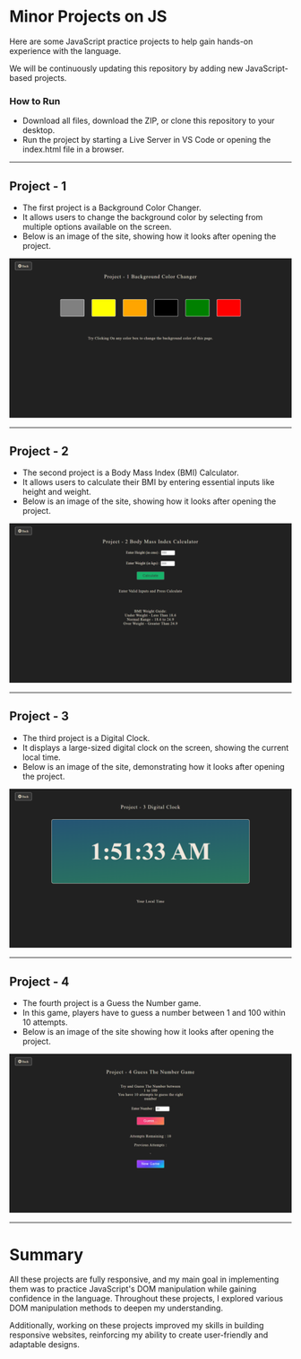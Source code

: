# Minor Projects on JS

Here are some JavaScript practice projects to help gain hands-on experience with the language.

We will be continuously updating this repository by adding new JavaScript-based projects.

### How to Run
- Download all files, download the ZIP, or clone this repository to your desktop.
- Run the project by starting a Live Server in VS Code or opening the index.html file in a browser.

---


## Project - 1

- The first project is a Background Color Changer.
- It allows users to change the background color by selecting from multiple options available on the screen.
- Below is an image of the site, showing how it looks after opening the project.

![](./Project-1/ss/img.png)

---

## Project - 2

- The second project is a Body Mass Index (BMI) Calculator.
- It allows users to calculate their BMI by entering essential inputs like height and weight.
- Below is an image of the site, showing how it looks after opening the project.

![](./Project-2/ss/img.png)

---

## Project - 3

- The third project is a Digital Clock.
- It displays a large-sized digital clock on the screen, showing the current local time.
- Below is an image of the site, demonstrating how it looks after opening the project.

![](./Project-3/ss/img.png)

---

## Project - 4

- The fourth project is a Guess the Number game.
- In this game, players have to guess a number between 1 and 100 within 10 attempts.
- Below is an image of the site showing how it looks after opening the project.

![](./Project-4/ss/img.png)



---

# Summary

All these projects are fully responsive, and my main goal in implementing them was to practice JavaScript's DOM manipulation while gaining confidence in the language. Throughout these projects, I explored various DOM manipulation methods to deepen my understanding.

Additionally, working on these projects improved my skills in building responsive websites, reinforcing my ability to create user-friendly and adaptable designs.